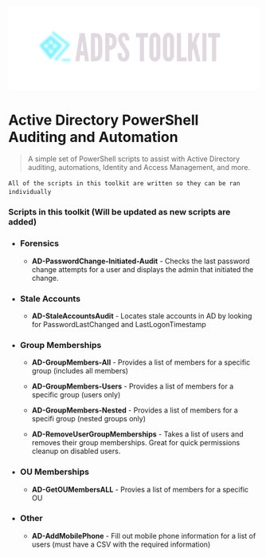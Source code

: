![header-image](https://github.com/nateahess/ADPS-Toolkit/blob/main/Resources/Header-image2.PNG)

# Active Directory PowerShell Auditing and Automation 

> A simple set of PowerShell scripts to assist with Active Directory auditing, automations, Identity and Access Management, and more. 


`All of the scripts in this toolkit are written so they can be ran individually`


### Scripts in this toolkit (Will be updated as new scripts are added)

* ### Forensics

   - **AD-PasswordChange-Initiated-Audit** - Checks the last password change attempts for a user and displays the admin that initiated the change. 

* ### Stale Accounts

    - **AD-StaleAccountsAudit** - Locates stale accounts in AD by looking for PasswordLastChanged and LastLogonTimestamp


* ### Group Memberships

    - **AD-GroupMembers-All** - Provides a list of members for a specific group (includes all members)

    - **AD-GroupMembers-Users** - Provides a list of members for a specific group (users only)

    - **AD-GroupMembers-Nested** - Provides a list of members for a specifi group (nested groups only)

    - **AD-RemoveUserGroupMemberships** - Takes a list of users and removes their group memberships. Great for quick permissions cleanup on disabled users. 

* ### OU Memberships

    - **AD-GetOUMembersALL** - Provies a list of members for a specific OU 


* ### Other

    - **AD-AddMobilePhone** - Fill out mobile phone information for a list of users (must have a CSV with the required information) 


